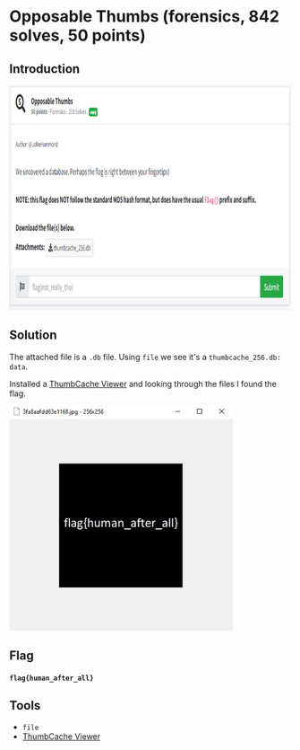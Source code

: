 # Opposable Thumbs (forensics, 842 solves, 50 points)

## Introduction

<p align="left">
  <img height=400 img src=./readme_assets/thumbs-challenge.PNG/>
</p>

## Solution

The attached file is a `.db` file. Using `file` we see it's a `thumbcache_256.db: data`.

Installed a [ThumbCache Viewer](https://thumbcacheviewer.github.io/) and looking through the files I found the flag.


 <p align="left">
  <img height=400 img src=./readme_assets/thumb-flag.PNG/>
</p>

## Flag

**`flag{human_after_all}`**

## Tools

- `file`
- [ThumbCache Viewer](https://thumbcacheviewer.github.io/)


